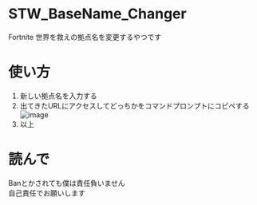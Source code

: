 # STW_BaseName_Changer
Fortnite 世界を救えの拠点名を変更するやつです

# 使い方
1. 新しい拠点名を入力する
2. 出てきたURLにアクセスしてどっちかをコマンドプロンプトにコピペする![image](https://user-images.githubusercontent.com/77221405/145387841-8e61bb3e-0e02-4d7a-b900-c59bbcf1104a.png)
3. 以上

# 読んで
Banとかされても僕は責任負いません  
自己責任でお願いします
